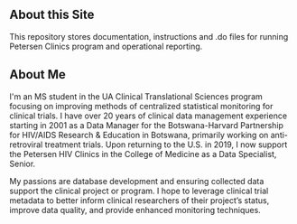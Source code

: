 ## About this Site

This repository stores documentation, instructions and .do files for running Petersen Clinics program and operational reporting.

## About Me

I'm an MS student in the UA Clinical Translational Sciences program focusing on improving methods of centralized statistical monitoring for clinical trials. I have over 20 years of clinical data management experience starting in 2001 as a Data Manager for the Botswana-Harvard Partnership for HIV/AIDS Research & Education in Botswana, primarily working on anti-retroviral treatment trials. Upon returning to the U.S. in 2019, I now support the Petersen HIV Clinics in the College of Medicine as a Data Specialist, Senior. 

My passions are database development and ensuring collected data support the clinical project or program. I hope to leverage clinical trial metadata to better inform clinical researchers of their project’s status, improve data quality, and provide enhanced monitoring techniques.
